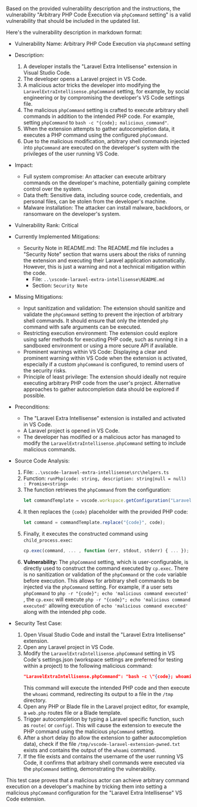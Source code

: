 Based on the provided vulnerability description and the instructions, the vulnerability "Arbitrary PHP Code Execution via `phpCommand` setting" is a valid vulnerability that should be included in the updated list.

Here's the vulnerability description in markdown format:

- Vulnerability Name: Arbitrary PHP Code Execution via `phpCommand` setting
- Description:
    1. A developer installs the "Laravel Extra Intellisense" extension in Visual Studio Code.
    2. The developer opens a Laravel project in VS Code.
    3. A malicious actor tricks the developer into modifying the `LaravelExtraIntellisense.phpCommand` setting, for example, by social engineering or by compromising the developer's VS Code settings file.
    4. The malicious `phpCommand` setting is crafted to execute arbitrary shell commands in addition to the intended PHP code. For example, setting `phpCommand` to `bash -c "{code}; malicious_command"`.
    5. When the extension attempts to gather autocompletion data, it executes a PHP command using the configured `phpCommand`.
    6. Due to the malicious modification, arbitrary shell commands injected into `phpCommand` are executed on the developer's system with the privileges of the user running VS Code.
- Impact:
    - Full system compromise: An attacker can execute arbitrary commands on the developer's machine, potentially gaining complete control over the system.
    - Data theft: Sensitive data, including source code, credentials, and personal files, can be stolen from the developer's machine.
    - Malware installation: The attacker can install malware, backdoors, or ransomware on the developer's system.
- Vulnerability Rank: Critical
- Currently Implemented Mitigations:
    - Security Note in README.md: The README.md file includes a "Security Note" section that warns users about the risks of running the extension and executing their Laravel application automatically. However, this is just a warning and not a technical mitigation within the code.
        - File: `..\vscode-laravel-extra-intellisense\README.md`
        - Section: `Security Note`
- Missing Mitigations:
    - Input sanitization and validation: The extension should sanitize and validate the `phpCommand` setting to prevent the injection of arbitrary shell commands. It should ensure that only the intended `php` command with safe arguments can be executed.
    - Restricting execution environment: The extension could explore using safer methods for executing PHP code, such as running it in a sandboxed environment or using a more secure API if available.
    - Prominent warnings within VS Code: Displaying a clear and prominent warning within VS Code when the extension is activated, especially if a custom `phpCommand` is configured, to remind users of the security risks.
    - Principle of least privilege: The extension should ideally not require executing arbitrary PHP code from the user's project. Alternative approaches to gather autocompletion data should be explored if possible.
- Preconditions:
    - The "Laravel Extra Intellisense" extension is installed and activated in VS Code.
    - A Laravel project is opened in VS Code.
    - The developer has modified or a malicious actor has managed to modify the `LaravelExtraIntellisense.phpCommand` setting to include malicious commands.
- Source Code Analysis:
    1. File: `..\vscode-laravel-extra-intellisense\src\helpers.ts`
    2. Function: `runPhp(code: string, description: string|null = null) : Promise<string>`
    3. The function retrieves the `phpCommand` from the configuration:
        ```typescript
        let commandTemplate = vscode.workspace.getConfiguration("LaravelExtraIntellisense").get<string>('phpCommand') ?? "php -r \"{code}\"";
        ```
    4. It then replaces the `{code}` placeholder with the provided PHP code:
        ```typescript
        let command = commandTemplate.replace("{code}", code);
        ```
    5. Finally, it executes the constructed command using `child_process.exec`:
        ```typescript
        cp.exec(command, ... , function (err, stdout, stderr) { ... });
        ```
    6. **Vulnerability:** The `phpCommand` setting, which is user-configurable, is directly used to construct the command executed by `cp.exec`. There is no sanitization or validation of the `phpCommand` or the `code` variable before execution. This allows for arbitrary shell commands to be injected via the `phpCommand` setting. For example, if a user sets `phpCommand` to `php -r "{code}"; echo 'malicious command executed'` , the `cp.exec` will execute `php -r "{code}"; echo 'malicious command executed'` allowing execution of `echo 'malicious command executed'` along with the intended php code.

- Security Test Case:
    1. Open Visual Studio Code and install the "Laravel Extra Intellisense" extension.
    2. Open any Laravel project in VS Code.
    3. Modify the `LaravelExtraIntellisense.phpCommand` setting in VS Code's settings.json (workspace settings are preferred for testing within a project) to the following malicious command:
        ```json
        "LaravelExtraIntellisense.phpCommand": "bash -c \"{code}; whoami > /tmp/vscode-laravel-extension-pwned.txt\""
        ```
        This command will execute the intended PHP code and then execute the `whoami` command, redirecting its output to a file in the `/tmp` directory.
    4. Open any PHP or Blade file in the Laravel project editor, for example, a `web.php` routes file or a Blade template.
    5. Trigger autocompletion by typing a Laravel specific function, such as `route(` or `config(`. This will cause the extension to execute the PHP command using the malicious `phpCommand` setting.
    6. After a short delay (to allow the extension to gather autocompletion data), check if the file `/tmp/vscode-laravel-extension-pwned.txt` exists and contains the output of the `whoami` command.
    7. If the file exists and contains the username of the user running VS Code, it confirms that arbitrary shell commands were executed via the `phpCommand` setting, demonstrating the vulnerability.

This test case proves that a malicious actor can achieve arbitrary command execution on a developer's machine by tricking them into setting a malicious `phpCommand` configuration for the "Laravel Extra Intellisense" VS Code extension.
